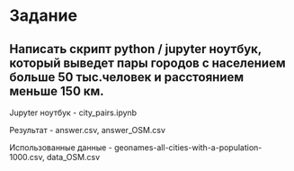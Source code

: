 # Задание

## Написать скрипт python / jupyter ноутбук, который выведет пары городов с населением больше 50 тыс.человек и расстоянием меньше 150 км.

Jupyter ноутбук - city_pairs.ipynb

Результат - answer.csv, answer_OSM.csv

Использованные данные - geonames-all-cities-with-a-population-1000.csv, data_OSM.csv
